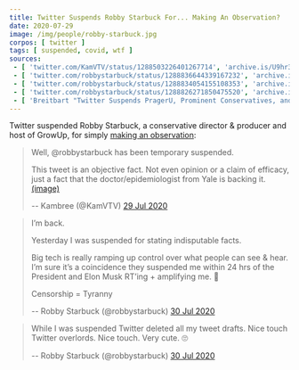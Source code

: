 ```yaml
---
title: Twitter Suspends Robby Starbuck For... Making An Observation?
date: 2020-07-29
image: /img/people/robby-starbuck.jpg
corpos: [ twitter ]
tags: [ suspended, covid, wtf ]
sources:
 - [ 'twitter.com/KamVTV/status/1288503226401267714', 'archive.is/U9hr3' ]
 - [ 'twitter.com/robbystarbuck/status/1288836644339167232', 'archive.is/WbWsK' ]
 - [ 'twitter.com/robbystarbuck/status/1288834054155108353', 'archive.is/WuFw6' ]
 - [ 'twitter.com/robbystarbuck/status/1288826271850475520', 'archive.is/2KDBg' ]
 - [ 'Breitbart "Twitter Suspends PragerU, Prominent Conservatives, and Doctors for Commenting on HCQ" by Alana Mastrangelo (29 Jul 2020)', 'www.breitbart.com/tech/2020/07/29/twitter-suspends-prageru-prominent-conservatives-and-doctors-for-commenting-on-hcq/' ]
---
```


Twitter suspended Robby Starbuck, a conservative director & producer and host of
GrowUp, for simply [making an observation](notice.jpg):
> Well, @robbystarbuck has been temporary suspended. 
>
> This tweet is an objective fact. Not even opinion or a claim of efficacy,
> just a fact that the doctor/epidemiologist from Yale is backing it.
> [(image)](notice.jpg)
>
> -- Kambree (@KamVTV) [29 Jul 2020](http://archive.is/U9hr3)

> I’m back.
>
> Yesterday I was suspended for stating indisputable facts.
>
> Big tech is really ramping up control over what people can see & hear. I’m
> sure it’s a coincidence they suspended me within 24 hrs of the President and
> Elon Musk RT’ing + amplifying me. 🧐
>
> Censorship = Tyranny
>
> -- Robby Starbuck (@robbystarbuck) [30 Jul 2020](http://archive.is/2KDBg)

> While I was suspended Twitter deleted all my tweet drafts. Nice touch Twitter
> overlords. Nice touch. Very cute. 🙄
>
> -- Robby Starbuck (@robbystarbuck) [30 Jul 2020](http://archive.is/WbWsK)
